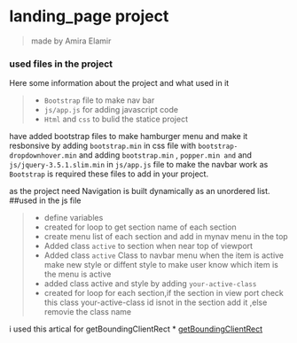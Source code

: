 # landing_page project 
> made by Amira Elamir 

### used files in the project 
Here some information about the project and what used in it
>-  `Bootstrap` file to make nav bar
>- `js/app.js` for adding javascript code 
>- `Html` and `css` to bulid the statice project 

have added bootstrap files to make hamburger menu and make it resbonsive by adding `bootstrap.min` in css file with `bootstrap-dropdownhover.min` and adding `bootstrap.min` , `popper.min and` and  `js/jquery-3.5.1.slim.min` in `js/app.js` file to make the navbar work as `Bootstrap` is required these files to add in your project.

as the project need Navigation is built dynamically as an unordered list.
##used in the js file 
>- define variables 
>- created for loop to get section name of each section 
>- create menu list of each section and add in mynav menu in the top 
>- Added class `active` to section when near top of viewport
>- Added class `active` Class to navbar menu when the item is active make new style or diffent style to make user know which item is the menu is active 
>- added class active and style by adding `your-active-class`
>- created for loop for each section,if the section in view port check this class your-active-class id isnot in the section add it ,else removie the class name 

i used this artical for getBoundingClientRect * [getBoundingClientRect](https://developer.mozilla.org/en-US/docs/Web/API/Element/getBoundingClientRect)
